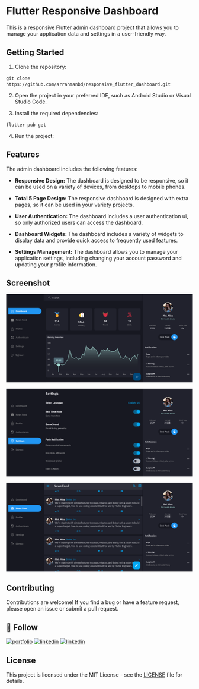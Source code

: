 # Flutter Responsive Dashboard

This is a responsive Flutter admin dashboard project that allows you to manage your application data and settings in a user-friendly way.

## Getting Started

1. Clone the repository:

```
git clone https://github.com/arrahmanbd/responsive_flutter_dashboard.git
```

2. Open the project in your preferred IDE, such as Android Studio or Visual Studio Code.

3. Install the required dependencies:

```
flutter pub get
```
4. Run the project:

## Features

The admin dashboard includes the following features:

- **Responsive Design:** The dashboard is designed to be responsive, so it can be used on a variety of devices, from desktops to mobile phones.

- **Total 5 Page Design:** The responsive dashboard is designed with extra pages, so it can be used in your variety projects.

- **User Authentication:** The dashboard includes a user authentication ui, so only authorized users can access the dashboard.

- **Dashboard Widgets:** The dashboard includes a variety of widgets to display data and provide quick access to frequently used features.

- **Settings Management:** The dashboard allows you to manage your application settings, including changing your account password and updating your profile information.
## Screenshot

<img width="1800" alt="Flutter Responsive Dashboard Template " src="screenshots/screenshot_1.png">

![Screenshot 2](screenshots/screenshot_2.png)

![Screenshot 3](screenshots/screenshot_3.png)


## Contributing

Contributions are welcome! If you find a bug or have a feature request, please open an issue or submit a pull request.

## 🔗 Follow
[![portfolio](https://img.shields.io/badge/my_portfolio-000?style=for-the-badge&logo=ko-fi&logoColor=white)](https://arrahmanbd.github.io/)
[![linkedin](https://img.shields.io/badge/linkedin-0A66C2?style=for-the-badge&logo=linkedin&logoColor=white)](https://www.linkedin.com/in/arrahmanbd)
[![linkedin](https://img.shields.io/badge/Github-22272e?style=for-the-badge&logo=github&logoColor=white)](https://www.github.com/arrahmanbd)

## License

This project is licensed under the MIT License - see the [LICENSE](LICENSE) file for details.